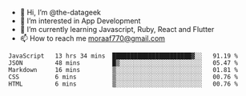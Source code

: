 - 👋 Hi, I’m @the-datageek
- 👀 I’m interested in App Development
- 🌱 I’m currently learning Javascript, Ruby, React and Flutter
- 📫 How to reach me moraaf770@gmail.com

<!---
the-datageek/the-datageek is a ✨ special ✨ repository because its `README.md` (this file) appears on your GitHub profile.
You can click the Preview link to take a look at your changes.
--->
<!--START_SECTION:waka-->

```text
JavaScript   13 hrs 34 mins  ██████████████████████▓░░   91.19 %
JSON         48 mins         █▒░░░░░░░░░░░░░░░░░░░░░░░   05.47 %
Markdown     16 mins         ▒░░░░░░░░░░░░░░░░░░░░░░░░   01.81 %
CSS          6 mins          ▒░░░░░░░░░░░░░░░░░░░░░░░░   00.76 %
HTML         6 mins          ▒░░░░░░░░░░░░░░░░░░░░░░░░   00.76 %
```

<!--END_SECTION:waka-->
